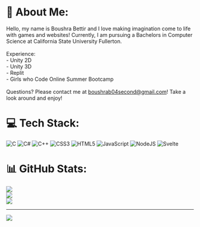 # 💫 About Me:
Hello, my name is Boushra Bettir and I love making imagination come to life with games and websites! Currently, I am pursuing a Bachelors in Computer Science at California State University Fullerton. <br><br> Experience:<br>- Unity 2D<br>- Unity 3D <br>- Replit<br>- Girls who Code Online Summer Bootcamp<br><br>Questions? Please contact me at boushrab04second@gmail.com! Take a look around and enjoy!


# 💻 Tech Stack:
![C](https://img.shields.io/badge/c-%2300599C.svg?style=for-the-badge&logo=c&logoColor=white) ![C#](https://img.shields.io/badge/c%23-%23239120.svg?style=for-the-badge&logo=c-sharp&logoColor=white) ![C++](https://img.shields.io/badge/c++-%2300599C.svg?style=for-the-badge&logo=c%2B%2B&logoColor=white) ![CSS3](https://img.shields.io/badge/css3-%231572B6.svg?style=for-the-badge&logo=css3&logoColor=white) ![HTML5](https://img.shields.io/badge/html5-%23E34F26.svg?style=for-the-badge&logo=html5&logoColor=white) ![JavaScript](https://img.shields.io/badge/javascript-%23323330.svg?style=for-the-badge&logo=javascript&logoColor=%23F7DF1E) ![NodeJS](https://img.shields.io/badge/node.js-6DA55F?style=for-the-badge&logo=node.js&logoColor=white) ![Svelte](https://img.shields.io/badge/svelte-%23f1413d.svg?style=for-the-badge&logo=svelte&logoColor=white)
# 📊 GitHub Stats:
![](https://github-readme-stats.vercel.app/api?username=boushrabettir&theme=dark&hide_border=false&include_all_commits=false&count_private=false)<br/>
![](https://github-readme-streak-stats.herokuapp.com/?user=boushrabettir&theme=dark&hide_border=false)<br/>
![](https://github-readme-stats.vercel.app/api/top-langs/?username=boushrabettir&theme=dark&hide_border=false&include_all_commits=false&count_private=false&layout=compact)

---
[![](https://visitcount.itsvg.in/api?id=boushrabettir&icon=1&color=3)](https://visitcount.itsvg.in)

<!-- Proudly created with GPRM ( https://gprm.itsvg.in ) -->
